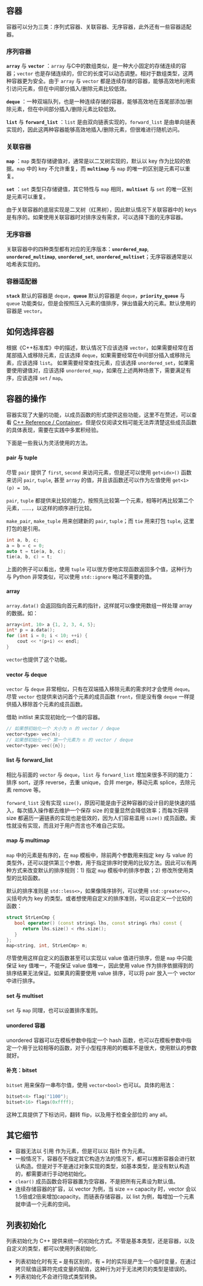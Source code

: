 ## 容器
容器可以分为三类：序列式容器、关联容器、无序容器，此外还有一些容器适配器。
### 序列容器
**`array`** 与 **`vector`** ：`array` 与C中的数组类似，是一种大小固定的存储连续的容器；`vector` 也是存储连续的，但它的长度可以动态调整。相对于数组类型，这两种容器更为安全。由于 `array` 与 `vector` 都是连续存储的容器，能够高效地利用索引访问元素，但在中间部分插入/删除元素比较低效。

**`deque`** ：一种双端队列，也是一种连续存储的容器，能够高效地在首尾部添加/删除元素，但在中间部分插入/删除元素比较低效。

**`list`** 与 **`forward_list`** ：`list` 是由双向链表实现的，`forward_list` 是由单向链表实现的，因此这两种容器能够高效地插入/删除元素，但很难进行随机访问。

### 关联容器
**`map`** ：`map` 类型存储键值对，通常是以二叉树实现的，默认以 key 作为比较的依据。`map` 中的 key 不允许重复，而 **`multimap`** 与 `map` 的唯一的区别是元素可以重复。

**`set`** ：`set` 类型只存储键值，其它特性与 `map` 相同，**`multiset`** 与 `set` 的唯一区别是元素可以重复。

由于关联容器的底层实现是二叉树（红黑树），因此默认情况下关联容器中的 keys 是有序的。如果使用关联容器时对排序没有需求，可以选择下面的无序容器。

### 无序容器
关联容器中的四种类型都有对应的无序版本：**`unordered_map`**, **`unordered_multimap`**, **`unordered_set`**, **`unordered_multiset`**；无序容器通常是以哈希表实现的。

### 容器适配器
**`stack`** 默认的容器是 `deque`，**`queue`** 默认的容器是 `deque`，**`priority_queue`** 与 `queue` 功能类似，但是会按照压入元素的值排序，弹出值最大的元素。默认使用的容器是 `vector`。

## 如何选择容器
根据《C++标准库》中的描述，默认情况下应该选择 `vector`，如果需要经常在首尾部插入或移除元素，应该选择 `deque`，如果需要经常在中间部分插入或移除元素，应该选择 `list`。
如果需要经常查找元素，应该选择 `unordered_set`，如果需要使用键值对，应该选择 `unordered_map`，如果在上述两种场景下，需要满足有序，应该选择 `set` / `map`。

## 容器的操作
容器实现了大量的功能，以成员函数的形式提供这些功能，这里不在赘述，可以查看 [C++ Reference / Container](https://zh.cppreference.com/w/cpp/container)。但是仅仅阅读文档可能无法弄清楚这些成员函数的具体表现，需要在实践中多累积经验。

下面是一些我认为灵活使用的方法。

#### pair 与 tuple
尽管 `pair` 提供了 `first`, `second` 来访问元素，但是还可以使用 `get<idx>()` 函数来访问 `pair`, `tuple`, 甚至 `array` 的值，并且该函数还可以作为左值使用 `get<1>(p) = 10`。

`pair`, `tuple` 都提供来比较的能力，按照先比较第一个元素，相等时再比较第二个元素，……，以这样的顺序进行比较。

`make_pair`, `make_tuple` 用来创建新的 `pair`, `tuple`；而 `tie` 用来打包 `tuple`, 这里打包的是引用。
```c++
int a, b, c;
a = b = c = 0;
auto t = tie(a, b, c);
tie(a, b, c) = t;
```
上面的例子可以看出，使用 `tuple` 可以很方便地实现函数返回多个值，这种行为与 Python 非常类似，可以使用 `std::ignore` 略过不需要的值。

#### array
`array.data()` 会返回指向首元素的指针，这样就可以像使用数组一样处理 array 的数据。如：
```c++
array<int, 10> a {1, 2, 3, 4, 5};
int* p = a.data();
for (int i = 0; i < 10; ++i) {
    cout << *(p+i) << endl;
}
```
`vector`也提供了这个功能。

#### vector 与 deque
`vector` 与 `deque` 非常相似，只有在双端插入移除元素的需求时才会使用 `deque`。尽管 `vector` 也提供来访问首个元素的成员函数 `front`，但是没有像 `deque` 一样提供插入移除首个元素的成员函数。

借助 initlist 来实现初始化一个值的容器。
```c++
// 如果想初始化一个 大小为 n 的 vector / deque
vector<type> vec(n);
// 如果想初始化一个 第一个元素为 n 的 vector / deque
vector<type> vec({n});
```

#### list 与 forward_list
相比与前面的 `vector` 与 `deque`，`list` 与 `forward_list` 增加来很多不同的能力：排序 sort，逆序 reverse，去重 unique，合并 merge，移动元素 splice，去除元素 remove 等。


`forward_list` 没有实现 `size()`，原因可能是由于这种容器的设计目的是快速的插入，每次插入操作都去维护一个保存 size 的变量显然会降低效率；而每次获得 size 都遍历一遍链表的实现也是低效的，因为人们容易滥用 `size()` 成员函数。索性就没有实现，而且对于用户而言也不难自己实现。


#### map 与 multimap
`map` 中的元素是有序的，在 `map` 模板中，除前两个参数用来指定 key 与 value 的类型外，还可以提供第三个参数，用于指定排序时使用的比较方法。因此可以有两种方式来改变默认的排序规则：1) 指定 `map` 模板中的排序参数；2) 修改所使用类型的比较函数。

默认的排序准则是 `std::less<>`，如果像降序排列，可以使用 `std::greater<>`，尖括号内为 key 的类型。或者想使用自定义的排序准则，可以自定义一个比较的函数：
```c++
struct StrLenCmp {
   bool operator() (const string& lhs, const string& rhs) const {
      return lhs.size() < rhs.size();
   }
};
map<string, int, StrLenCmp> m;
```
尽管使用这样自定义的函数甚至可以实现以 value 值进行排序，但是 `map` 中只能保证 key 值唯一，不能保证 value 值唯一，因此使用 value 作为排序依据得到的排序结果无法保证。如果真的需要使用 value 排序，可以将 pair 放入一个 vector 中进行排序。

#### set 与 multiset
`set` 与 `map` 同理，也可以设置排序准则。

#### unordered 容器
unordered 容器可以在模板参数中指定一个 hash 函数，也可以在模板参数中指定一个用于比较相等的函数，对于小型程序用的的概率不是很大，使用默认的参数就好。

#### 补充：bitset
`bitset` 用来保存一串布尔值，使用 `vector<bool>` 也可以。具体的用法：
```c++
bitset<4> flag("1100");
bitset<16> flags(0xffff);
```
这种工具提供了下标访问，翻转 flip，以及用于检查全部位的 any all。

## 其它细节
* 容器无法以 引用 作为元素，但是可以以 指针 作为元素。
* 一般情况下，容器在不指定其它构造方法的情况下，都可以推断容器会进行默认构造。但是对于不是通过对象实现的类型，如基本类型，是没有默认构造的，都需要进行手动地初始化。
* `clear()` 成员函数会将容器置为空容器，不是把所有元素设为默认值。
* 连续存储容器的扩容，以 vector 为例，当 size == capacity 时，vector 会以1.5倍或2倍来增加capacity。而链表存储容器，以 list 为例，每增加一个元素就申请一个元素的空间。

## 列表初始化
列表初始化为 C++ 提供来统一的初始化方式。不管是基本类型，还是容器，以及自定义的类型，都可以使用列表初始化.
* 列表初始化时有无 `=` 是有区别的，有 `=` 时的实际是产生一个临时变量，在通过拷贝赋值运算符完成变量的赋值，这种行为对于无法拷贝的类型是错误的。
* 列表初始化不会进行隐式类型转换。